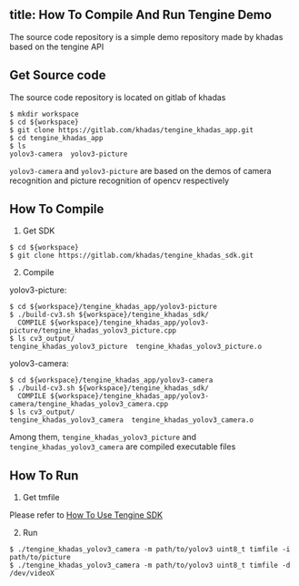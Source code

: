 title: How To Compile And Run Tengine Demo
---

The source code repository is a simple demo repository made by khadas based on the tengine API

## Get Source code

The source code repository is located on gitlab of khadas

```shell
$ mkdir workspace
$ cd ${workspace}
$ git clone https://gitlab.com/khadas/tengine_khadas_app.git
$ cd tengine_khadas_app
$ ls
yolov3-camera  yolov3-picture
```

`yolov3-camera` and `yolov3-picture` are based on the demos of camera recognition and picture recognition of opencv respectively

## How To Compile

1. Get SDK

```shell
$ cd ${workspace}
$ git clone https://gitlab.com/khadas/tengine_khadas_sdk.git
```

2. Compile

yolov3-picture:

```shell
$ cd ${workspace}/tengine_khadas_app/yolov3-picture
$ ./build-cv3.sh ${workspace}/tengine_khadas_sdk/
  COMPILE ${workspace}/tengine_khadas_app/yolov3-picture/tengine_khadas_yolov3_picture.cpp
$ ls cv3_output/
tengine_khadas_yolov3_picture  tengine_khadas_yolov3_picture.o
```

yolov3-camera:

```shell
$ cd ${workspace}/tengine_khadas_app/yolov3-camera
$ ./build-cv3.sh ${workspace}/tengine_khadas_sdk/
  COMPILE ${workspace}/tengine_khadas_app/yolov3-camera/tengine_khadas_yolov3_camera.cpp
$ ls cv3_output/
tengine_khadas_yolov3_camera  tengine_khadas_yolov3_camera.o
```

Among them, `tengine_khadas_yolov3_picture` and `tengine_khadas_yolov3_camera` are compiled executable files

## How To Run


1. Get tmfile

Please refer to [How To Use Tengine SDK](/android/vim3/HowToUseTengineSDK)


2. Run

```shell
$ ./tengine_khadas_yolov3_camera -m path/to/yolov3 uint8_t timfile -i path/to/picture
$ ./tengine_khadas_yolov3_camera -m path/to/yolov3 uint8_t timfile -d /dev/videoX
```



















